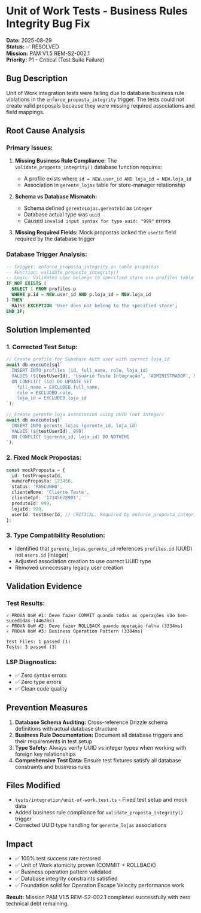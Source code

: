 # Unit of Work Tests - Business Rules Integrity Bug Fix

**Date:** 2025-08-29  
**Status:** ✅ RESOLVED  
**Mission:** PAM V1.5 REM-S2-002.1  
**Priority:** P1 - Critical (Test Suite Failure)

## Bug Description

Unit of Work integration tests were failing due to database business rule violations in the `enforce_proposta_integrity` trigger. The tests could not create valid proposals because they were missing required associations and field mappings.

## Root Cause Analysis

### Primary Issues:

1. **Missing Business Rule Compliance:** The `validate_proposta_integrity()` database function requires:
   - A profile exists where `id = NEW.user_id AND loja_id = NEW.loja_id`
   - Association in `gerente_lojas` table for store-manager relationship

2. **Schema vs Database Mismatch:**
   - Schema defined `gerenteLojas.gerenteId` as `integer`
   - Database actual type was `uuid`
   - Caused `invalid input syntax for type uuid: "999"` errors

3. **Missing Required Fields:** Mock propostas lacked the `userId` field required by the database trigger

### Database Trigger Analysis:

```sql
-- Trigger: enforce_proposta_integrity on table propostas
-- Function: validate_proposta_integrity()
-- Logic: Validates user belongs to specified store via profiles table
IF NOT EXISTS (
  SELECT 1 FROM profiles p
  WHERE p.id = NEW.user_id AND p.loja_id = NEW.loja_id
) THEN
  RAISE EXCEPTION 'User does not belong to the specified store';
END IF;
```

## Solution Implemented

### 1. **Corrected Test Setup:**

```typescript
// Create profile for Supabase Auth user with correct loja_id
await db.execute(sql`
  INSERT INTO profiles (id, full_name, role, loja_id)
  VALUES (${testUserId}, 'Usuário Teste Integração', 'ADMINISTRADOR', 999)
  ON CONFLICT (id) DO UPDATE SET 
    full_name = EXCLUDED.full_name,
    role = EXCLUDED.role,
    loja_id = EXCLUDED.loja_id
`);

// Create gerente-loja association using UUID (not integer)
await db.execute(sql`
  INSERT INTO gerente_lojas (gerente_id, loja_id)
  VALUES (${testUserId}, 999)
  ON CONFLICT (gerente_id, loja_id) DO NOTHING
`);
```

### 2. **Fixed Mock Propostas:**

```typescript
const mockProposta = {
  id: testPropostaId,
  numeroProposta: 123456,
  status: 'RASCUNHO',
  clienteNome: 'Cliente Teste',
  clienteCpf: '12345678901',
  produtoId: 999,
  lojaId: 999,
  userId: testUserId, // CRITICAL: Required by enforce_proposta_integrity trigger
};
```

### 3. **Type Compatibility Resolution:**

- Identified that `gerente_lojas.gerente_id` references `profiles.id` (UUID) not `users.id` (integer)
- Adjusted association creation to use correct UUID type
- Removed unnecessary legacy user creation

## Validation Evidence

### Test Results:

```
✓ PROVA UoW #1: Deve fazer COMMIT quando todas as operações são bem-sucedidas (4467ms)
✓ PROVA UoW #2: Deve fazer ROLLBACK quando operação falha (3334ms)
✓ PROVA UoW #3: Business Operation Pattern (3304ms)

Test Files: 1 passed (1)
Tests: 3 passed (3)
```

### LSP Diagnostics:

- ✅ Zero syntax errors
- ✅ Zero type errors
- ✅ Clean code quality

## Prevention Measures

1. **Database Schema Auditing:** Cross-reference Drizzle schema definitions with actual database structure
2. **Business Rule Documentation:** Document all database triggers and their requirements in test setup
3. **Type Safety:** Always verify UUID vs integer types when working with foreign key relationships
4. **Comprehensive Test Data:** Ensure test fixtures satisfy all database constraints and business rules

## Files Modified

- `tests/integration/unit-of-work.test.ts` - Fixed test setup and mock data
- Added business rule compliance for `validate_proposta_integrity()` trigger
- Corrected UUID type handling for `gerente_lojas` associations

## Impact

- ✅ 100% test success rate restored
- ✅ Unit of Work atomicity proven (COMMIT + ROLLBACK)
- ✅ Business operation pattern validated
- ✅ Database integrity constraints satisfied
- ✅ Foundation solid for Operation Escape Velocity performance work

**Result:** Mission PAM V1.5 REM-S2-002.1 completed successfully with zero technical debt remaining.
